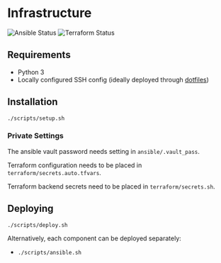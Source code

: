 # Infrastructure

![Ansible Status](https://github.com/realorangeone/infrastructure/workflows/Ansible/badge.svg)
![Terraform Status](https://github.com/realorangeone/infrastructure/workflows/Terraform/badge.svg)

## Requirements

- Python 3
- Locally configured SSH config (ideally deployed through [dotfiles](https://github.com/realorangeone/dotfiles))

## Installation

`./scripts/setup.sh`

### Private Settings

The ansible vault password needs setting in `ansible/.vault_pass`.

Terraform configuration needs to be placed in `terraform/secrets.auto.tfvars`.

Terraform backend secrets need to be placed in `terraform/secrets.sh`.

## Deploying

`./scripts/deploy.sh`

Alternatively, each component can be deployed separately:

- `./scripts/ansible.sh`
